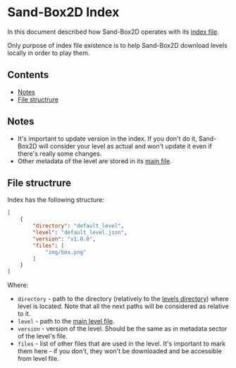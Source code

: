 # Sand-Box2D Index
In this document described how Sand-Box2D operates with its [index file](../levels/index.json).

Only purpose of index file existence is to help Sand-Box2D download levels locally in order to play them.

## Contents
- [Notes](#notes)
- [File structrure](#file-structrure)

## Notes
- It's important to update version in the index. If you don't do it, Sand-Box2D will consider your level
as actual and won't update it even if there's really some changes.
- Other metadata of the level are stored in its [main file](./README-level-file.md).

## File structrure
Index has the following structure:
```json
[
    {
        "directory": "default_level",
        "level": "default_level.json",
        "version": "v1.0.0",
        "files": [
            "img/box.png"
        ]
    }
]
```
Where:
- `directory` - path to the directory (relatively to the [levels directory](../levels/)) where level is located.
Note that all the next paths will be considered as relative to it.
- `level` - path to the [main level file](./README-level-file.md).
- `version` - version of the level. Should be the same as in metadata sector of the level's file. 
- `files` - list of other files that are used in the level. It's important to mark them here - 
if you don't, they won't be downloaded and be accessible from level file.
